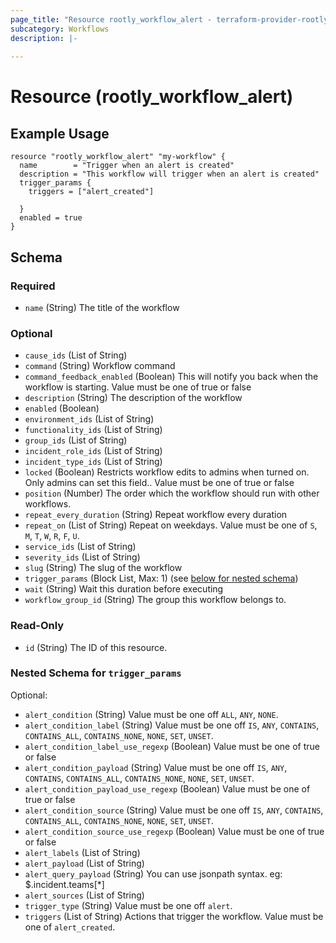 ```yaml
---
page_title: "Resource rootly_workflow_alert - terraform-provider-rootly"
subcategory: Workflows
description: |-
    
---
```


# Resource (rootly_workflow_alert)



## Example Usage

```shell
resource "rootly_workflow_alert" "my-workflow" {
  name        = "Trigger when an alert is created"
  description = "This workflow will trigger when an alert is created"
  trigger_params {
    triggers = ["alert_created"]

  }
  enabled = true
}
```

<!-- schema generated by tfplugindocs -->
## Schema

### Required

- `name` (String) The title of the workflow

### Optional

- `cause_ids` (List of String)
- `command` (String) Workflow command
- `command_feedback_enabled` (Boolean) This will notify you back when the workflow is starting. Value must be one of true or false
- `description` (String) The description of the workflow
- `enabled` (Boolean)
- `environment_ids` (List of String)
- `functionality_ids` (List of String)
- `group_ids` (List of String)
- `incident_role_ids` (List of String)
- `incident_type_ids` (List of String)
- `locked` (Boolean) Restricts workflow edits to admins when turned on. Only admins can set this field.. Value must be one of true or false
- `position` (Number) The order which the workflow should run with other workflows.
- `repeat_every_duration` (String) Repeat workflow every duration
- `repeat_on` (List of String) Repeat on weekdays. Value must be one of `S`, `M`, `T`, `W`, `R`, `F`, `U`.
- `service_ids` (List of String)
- `severity_ids` (List of String)
- `slug` (String) The slug of the workflow
- `trigger_params` (Block List, Max: 1) (see [below for nested schema](#nestedblock--trigger_params))
- `wait` (String) Wait this duration before executing
- `workflow_group_id` (String) The group this workflow belongs to.

### Read-Only

- `id` (String) The ID of this resource.

<a id="nestedblock--trigger_params"></a>
### Nested Schema for `trigger_params`

Optional:

- `alert_condition` (String) Value must be one off `ALL`, `ANY`, `NONE`.
- `alert_condition_label` (String) Value must be one off `IS`, `ANY`, `CONTAINS`, `CONTAINS_ALL`, `CONTAINS_NONE`, `NONE`, `SET`, `UNSET`.
- `alert_condition_label_use_regexp` (Boolean) Value must be one of true or false
- `alert_condition_payload` (String) Value must be one off `IS`, `ANY`, `CONTAINS`, `CONTAINS_ALL`, `CONTAINS_NONE`, `NONE`, `SET`, `UNSET`.
- `alert_condition_payload_use_regexp` (Boolean) Value must be one of true or false
- `alert_condition_source` (String) Value must be one off `IS`, `ANY`, `CONTAINS`, `CONTAINS_ALL`, `CONTAINS_NONE`, `NONE`, `SET`, `UNSET`.
- `alert_condition_source_use_regexp` (Boolean) Value must be one of true or false
- `alert_labels` (List of String)
- `alert_payload` (List of String)
- `alert_query_payload` (String) You can use jsonpath syntax. eg: $.incident.teams[*]
- `alert_sources` (List of String)
- `trigger_type` (String) Value must be one off `alert`.
- `triggers` (List of String) Actions that trigger the workflow. Value must be one of `alert_created`.
